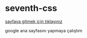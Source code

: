# seventh-css
<a href="http://127.0.0.1:5500/index.html">
  sayfaya gitmek için tıklayınız
</a>
<br>

google ana sayfasını yapmaya çalıştım
